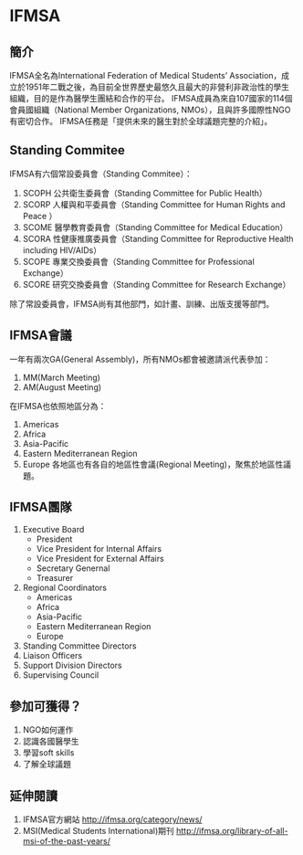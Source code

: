 # IFMSA
## 簡介
IFMSA全名為International Federation of MedicalStudents’ Association，成立於1951年二戰之後，為目前全世界歷史最悠久且最大的非營利非政治性的學生組織，目的是作為醫學生團結和合作的平台。
IFMSA成員為來自107國家的114個會員國組織（National Member Organizations, NMOs），且與許多國際性NGO有密切合作。
IFMSA任務是「提供未來的醫生對於全球議題完整的介紹」。

## Standing Commitee
IFMSA有六個常設委員會（Standing Commitee）：
1. SCOPH 公共衛生委員會（Standing Committee for PublicHealth）
2. SCORP 人權與和平委員會（Standing Committee for Human Rights and Peace）
3. SCOME 醫學教育委員會（Standing Committee for Medical Education）
4. SCORA 性健康推廣委員會（Standing Committee for Reproductive Health including HIV/AIDs）
5. SCOPE 專業交換委員會（Standing Committee for Professional Exchange）
6. SCORE 研究交換委員會（Standing Committee for Research Exchange）

除了常設委員會，IFMSA尚有其他部門，如計畫、訓練、出版支援等部門。

## IFMSA會議
一年有兩次GA(General Assembly)，所有NMOs都會被邀請派代表參加：
1. MM(March Meeting)
2. AM(August Meeting)

在IFMSA也依照地區分為：
1. Americas
2. Africa
3. Asia-Pacific
4. Eastern Mediterranean Region
5. Europe
各地區也有各自的地區性會議(Regional Meeting)，聚焦於地區性議題。

## IFMSA團隊
1. Executive Board
    + President
    + Vice President for Internal Affairs
    + Vice President for External Affairs
    + Secretary Genernal
    + Treasurer
2. Regional Coordinators
    + Americas
    + Africa
    + Asia-Pacific
    + Eastern Mediterranean Region
    + Europe
3. Standing Committee Directors
4. Liaison Officers
5. Support Division Directors
6. Supervising Council

## 參加可獲得？
1. NGO如何運作
2. 認識各國醫學生
3. 學習soft skills
4. 了解全球議題

## 延伸閱讀
1. IFMSA官方網站 http://ifmsa.org/category/news/
2. MSI(Medical Students International)期刊 http://ifmsa.org/library-of-all-msi-of-the-past-years/




